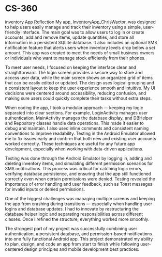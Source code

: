 # CS-360
inventory App Reflection
My app, InventoryApp_ChrisWactor, was designed to help users easily manage and track their inventory using a simple, user-friendly interface. The main goal was to allow users to log in or create accounts, add and remove items, update quantities, and store all information in a persistent SQLite database. It also includes an optional SMS notification feature that alerts users when inventory levels drop below a set amount. This app was created to meet the needs of small business owners or individuals who want to manage stock efficiently from their phones.

To meet user needs, I focused on keeping the interface clean and straightforward. The login screen provides a secure way to store and access user data, while the main screen shows an organized grid of items that can be easily edited or updated. The design uses logical grouping and a consistent layout to keep the user experience smooth and intuitive. My UI decisions were centered around accessibility, reducing confusion, and making sure users could quickly complete their tasks without extra steps.

When coding the app, I took a modular approach — keeping my logic separated into clear sections. For example, LoginActivity manages user authentication, MainActivity manages the database display, and DBHelper and Repository classes handle data operations. This made it easier to debug and maintain. I also used inline comments and consistent naming conventions to improve readability. Testing in the Android Emulator allowed me to fix issues early and confirm that both new and existing user accounts worked correctly. These techniques are useful for any future app development, especially when working with data-driven applications.

Testing was done through the Android Emulator by logging in, adding and deleting inventory items, and simulating different permission scenarios for SMS notifications. This process was critical for catching logic errors, verifying database persistence, and ensuring that the app still functioned correctly even when certain permissions were denied. Testing revealed the importance of error handling and user feedback, such as Toast messages for invalid inputs or denied permissions.

One of the biggest challenges was managing multiple screens and keeping the app from crashing during transitions — especially when handling user logins and database updates. I had to innovate by restructuring the database helper logic and separating responsibilities across different classes. Once I refined the structure, everything worked more smoothly.

The strongest part of my project was successfully combining user authentication, a persistent database, and permission-based notifications into one fully functional Android app. This project demonstrated my ability to plan, design, and code an app from start to finish while following user-centered design principles and mobile development best practices.
